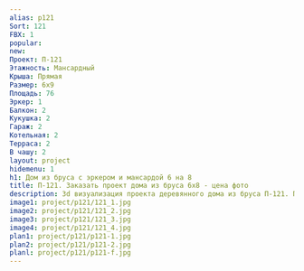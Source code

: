 ```yaml
---
alias: p121
Sort: 121
FBX: 1
popular: 
new: 
Проект: П-121
Этажность: Мансардный
Крыша: Прямая
Размер: 6х9
Площадь: 76
Эркер: 1
Балкон: 2
Кукушка: 2
Гараж: 2
Котельная: 2
Терраса: 2
В чашу: 2
layout: project
hidemenu: 1
h1: Дом из бруса с эркером и мансардой 6 на 8
title: П-121. Заказать проект дома из бруса 6х8 - цена фото
description: 3d визуализация проекта деревянного дома из бруса П-121. Площадь 76 м2, размер 6х8. Вы можете внести любые изменения в проект.
image1: project/p121/121_1.jpg
image2: project/p121/121_2.jpg
image3: project/p121/121_3.jpg
image4: project/p121/121_4.jpg
plan1: project/p121/p121-1.jpg
plan2: project/p121/p121-2.jpg
planl: project/p121/p121-f.jpg
---
```

